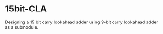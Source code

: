 # 15bit-CLA
Designing a 15 bit carry lookahead adder using 3-bit carry lookahead adder as a submodule.
